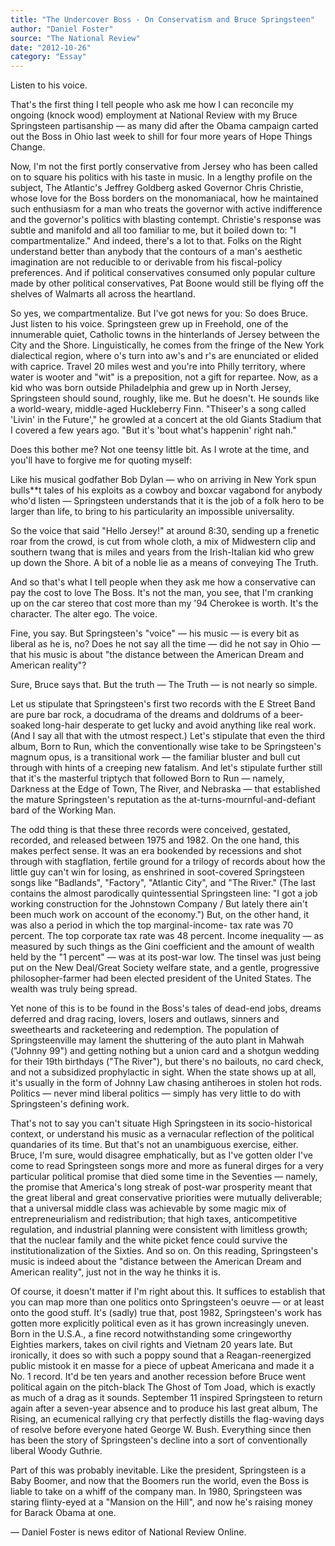 ```yaml
---
title: "The Undercover Boss - On Conservatism and Bruce Springsteen"
author: "Daniel Foster"
source: "The National Review"
date: "2012-10-26"
category: "Essay"
---
```


Listen to his voice.

That's the first thing I tell people who ask me how I can reconcile my ongoing (knock wood) employment at National Review with my Bruce Springsteen partisanship — as many did after the Obama campaign carted out the Boss in Ohio last week to shill for four more years of Hope Things Change.

Now, I'm not the first portly conservative from Jersey who has been called on to square his politics with his taste in music. In a lengthy profile on the subject, The Atlantic's Jeffrey Goldberg asked Governor Chris Christie, whose love for the Boss borders on the monomaniacal, how he maintained such enthusiasm for a man who treats the governor with active indifference and the governor's politics with blasting contempt. Christie's response was subtle and manifold and all too familiar to me, but it boiled down to: "I compartmentalize." And indeed, there's a lot to that. Folks on the Right understand better than anybody that the contours of a man's aesthetic imagination are not reducible to or derivable from his fiscal-policy preferences. And if political conservatives consumed only popular culture made by other political conservatives, Pat Boone would still be flying off the shelves of Walmarts all across the heartland.

So yes, we compartmentalize. But I've got news for you: So does Bruce. Just listen to his voice. Springsteen grew up in Freehold, one of the innumerable quiet, Catholic towns in the hinterlands of Jersey between the City and the Shore. Linguistically, he comes from the fringe of the New York dialectical region, where o's turn into aw's and r's are enunciated or elided with caprice. Travel 20 miles west and you're into Philly territory, where water is wooter and "wit" is a preposition, not a gift for repartee. Now, as a kid who was born outside Philadelphia and grew up in North Jersey, Springsteen should sound, roughly, like me. But he doesn't. He sounds like a world-weary, middle-aged Huckleberry Finn. "Thiseer's a song called 'Livin' in the Future'," he growled at a concert at the old Giants Stadium that I covered a few years ago. "But it's 'bout what's happenin' right nah."

Does this bother me? Not one teensy little bit. As I wrote at the time, and you'll have to forgive me for quoting myself:

Like his musical godfather Bob Dylan — who on arriving in New York spun bulls\*\*t tales of his exploits as a cowboy and boxcar vagabond for anybody who'd listen — Springsteen understands that it is the job of a folk hero to be larger than life, to bring to his particularity an impossible universality.

So the voice that said "Hello Jersey!" at around 8:30, sending up a frenetic roar from the crowd, is cut from whole cloth, a mix of Midwestern clip and southern twang that is miles and years from the Irish-Italian kid who grew up down the Shore. A bit of a noble lie as a means of conveying The Truth.

And so that's what I tell people when they ask me how a conservative can pay the cost to love The Boss. It's not the man, you see, that I'm cranking up on the car stereo that cost more than my '94 Cherokee is worth. It's the character. The alter ego. The voice.

Fine, you say. But Springsteen's "voice" — his music — is every bit as liberal as he is, no? Does he not say all the time — did he not say in Ohio — that his music is about "the distance between the American Dream and American reality"?

Sure, Bruce says that. But the truth — The Truth — is not nearly so simple.

Let us stipulate that Springsteen's first two records with the E Street Band are pure bar rock, a docudrama of the dreams and doldrums of a beer-soaked long-hair desperate to get lucky and avoid anything like real work. (And I say all that with the utmost respect.) Let's stipulate that even the third album, Born to Run, which the conventionally wise take to be Springsteen's magnum opus, is a transitional work — the familiar bluster and bull cut through with hints of a creeping new fatalism. And let's stipulate further still that it's the masterful triptych that followed Born to Run — namely, Darkness at the Edge of Town, The River, and Nebraska — that established the mature Springsteen's reputation as the at-turns-mournful-and-defiant bard of the Working Man.

The odd thing is that these three records were conceived, gestated, recorded, and released between 1975 and 1982. On the one hand, this makes perfect sense. It was an era bookended by recessions and shot through with stagflation, fertile ground for a trilogy of records about how the little guy can't win for losing, as enshrined in soot-covered Springsteen songs like "Badlands", "Factory", "Atlantic City", and "The River." (The last contains the almost parodically quintessential Springsteen line: "I got a job working construction for the Johnstown Company / But lately there ain't been much work on account of the economy.") But, on the other hand, it was also a period in which the top marginal-income- tax rate was 70 percent. The top corporate tax rate was 48 percent. Income inequality — as measured by such things as the Gini coefficient and the amount of wealth held by the "1 percent" — was at its post-war low. The tinsel was just being put on the New Deal/Great Society welfare state, and a gentle, progressive philosopher-farmer had been elected president of the United States. The wealth was truly being spread.

Yet none of this is to be found in the Boss's tales of dead-end jobs, dreams deferred and drag racing, lovers, losers and outlaws, sinners and sweethearts and racketeering and redemption. The population of Springsteenville may lament the shuttering of the auto plant in Mahwah ("Johnny 99") and getting nothing but a union card and a shotgun wedding for their 19th birthdays ("The River"), but there's no bailouts, no card check, and not a subsidized prophylactic in sight. When the state shows up at all, it's usually in the form of Johnny Law chasing antiheroes in stolen hot rods. Politics — never mind liberal politics — simply has very little to do with Springsteen's defining work.

That's not to say you can't situate High Springsteen in its socio-historical context, or understand his music as a vernacular reflection of the political quandaries of its time. But that's not an unambiguous exercise, either. Bruce, I'm sure, would disagree emphatically, but as I've gotten older I've come to read Springsteen songs more and more as funeral dirges for a very particular political promise that died some time in the Seventies — namely, the promise that America's long streak of post-war prosperity meant that the great liberal and great conservative priorities were mutually deliverable; that a universal middle class was achievable by some magic mix of entrepreneurialism and redistribution; that high taxes, anticompetitive regulation, and industrial planning were consistent with limitless growth; that the nuclear family and the white picket fence could survive the institutionalization of the Sixties. And so on. On this reading, Springsteen's music is indeed about the "distance between the American Dream and American reality", just not in the way he thinks it is.

Of course, it doesn't matter if I'm right about this. It suffices to establish that you can map more than one politics onto Springsteen's oeuvre — or at least onto the good stuff. It's (sadly) true that, post 1982, Springsteen's work has gotten more explicitly political even as it has grown increasingly uneven. Born in the U.S.A., a fine record notwithstanding some cringeworthy Eighties markers, takes on civil rights and Vietnam 20 years late. But ironically, it does so with such a poppy sound that a Reagan-reenergized public mistook it en masse for a piece of upbeat Americana and made it a No. 1 record. It'd be ten years and another recession before Bruce went political again on the pitch-black The Ghost of Tom Joad, which is exactly as much of a drag as it sounds. September 11 inspired Springsteen to return again after a seven-year absence and to produce his last great album, The Rising, an ecumenical rallying cry that perfectly distills the flag-waving days of resolve before everyone hated George W. Bush. Everything since then has been the story of Springsteen's decline into a sort of conventionally liberal Woody Guthrie.

Part of this was probably inevitable. Like the president, Springsteen is a Baby Boomer, and now that the Boomers run the world, even the Boss is liable to take on a whiff of the company man. In 1980, Springsteen was staring flinty-eyed at a "Mansion on the Hill", and now he's raising money for Barack Obama at one.

— Daniel Foster is news editor of National Review Online.
